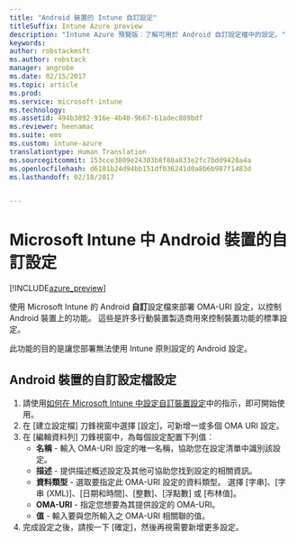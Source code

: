 ```yaml
---
title: "Android 裝置的 Intune 自訂設定"
titleSuffix: Intune Azure preview
description: "Intune Azure 預覽版︰了解可用於 Android 自訂設定檔中的設定。"
keywords: 
author: robstackmsft
ms.author: robstack
manager: angrobe
ms.date: 02/15/2017
ms.topic: article
ms.prod: 
ms.service: microsoft-intune
ms.technology: 
ms.assetid: 494b3892-916e-4b40-9b67-61adec889bdf
ms.reviewer: heenamac
ms.suite: ems
ms.custom: intune-azure
translationtype: Human Translation
ms.sourcegitcommit: 153cce3809e24303b8f88a833e2fc7bdd9428a4a
ms.openlocfilehash: d6181b24d94bb151df036241d0a8b6b987f1483d
ms.lasthandoff: 02/18/2017


---
```


# <a name="custom-settings-for-android-devices-in-microsoft-intune"></a>Microsoft Intune 中 Android 裝置的自訂設定

[!INCLUDE[azure_preview](../includes/azure_preview.md)]

使用 Microsoft Intune 的 Android **自訂**設定檔來部署 OMA-URI 設定，以控制 Android 裝置上的功能。 這些是許多行動裝置製造商用來控制裝置功能的標準設定。

此功能的目的是讓您部署無法使用 Intune 原則設定的 Android 設定。

## <a name="custom-profile-settings-for-android-devices"></a>Android 裝置的自訂設定檔設定

1. 請使用[如何在 Microsoft Intune 中設定自訂裝置設定](how-to-configure-custom-settings.md)中的指示，即可開始使用。
2. 在 [建立設定檔] 刀鋒視窗中選擇 [設定]，可新增一或多個 OMA URI 設定。
3. 在 [編輯資料列] 刀鋒視窗中，為每個設定配置下列值︰
    - **名稱** - 輸入 OMA-URI 設定的唯一名稱，協助您在設定清單中識別該設定。
    - **描述** - 提供描述概述設定及其他可協助您找到設定的相關資訊。
    - **資料類型** - 選取要指定此 OMA-URI 設定的資料類型。 選擇 [字串]、[字串 (XML)]、[日期和時間]、[整數]、[浮點數] 或 [布林值]。
    - **OMA-URI** - 指定您想要為其提供設定的 OMA-URI。
    - **值** - 輸入要與您所輸入之 OMA-URI 相關聯的值。
4. 完成設定之後，請按一下 [確定]，然後再視需要新增更多設定。

